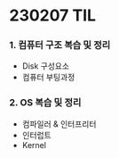 # 230207 TIL
### 1. 컴퓨터 구조 복습 및 정리
* Disk 구성요소
* 컴퓨터 부팅과정
### 2. OS 복습 및 정리
* 컴파일러 & 인터프리터
* 인터럽트
* Kernel